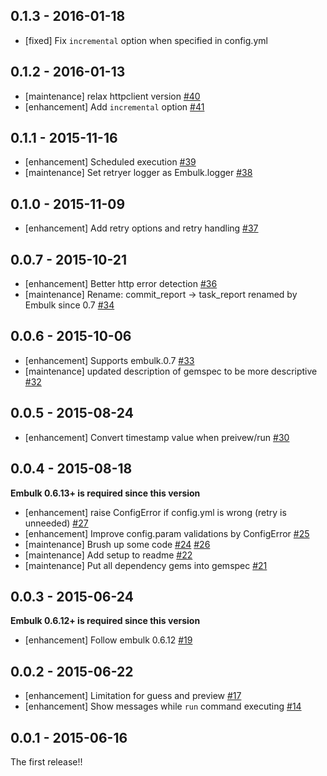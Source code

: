 ## 0.1.3 - 2016-01-18
* [fixed] Fix `incremental` option when specified in config.yml


## 0.1.2 - 2016-01-13
* [maintenance] relax httpclient version [#40](https://github.com/treasure-data/embulk-input-sfdc/pull/40)
* [enhancement] Add `incremental` option [#41](https://github.com/treasure-data/embulk-input-sfdc/pull/41)

## 0.1.1 - 2015-11-16

* [enhancement] Scheduled execution [#39](https://github.com/treasure-data/embulk-input-sfdc/pull/39)
* [maintenance] Set retryer logger as Embulk.logger [#38](https://github.com/treasure-data/embulk-input-sfdc/pull/38)

## 0.1.0 - 2015-11-09

* [enhancement] Add retry options and retry handling [#37](https://github.com/treasure-data/embulk-input-sfdc/pull/37)

## 0.0.7 - 2015-10-21

* [enhancement] Better http error detection [#36](https://github.com/treasure-data/embulk-input-sfdc/pull/36)
* [maintenance] Rename: commit_report -> task_report renamed by Embulk since 0.7 [#34](https://github.com/treasure-data/embulk-input-sfdc/pull/34)

## 0.0.6 - 2015-10-06

* [enhancement] Supports embulk.0.7 [#33](https://github.com/treasure-data/embulk-input-sfdc/pull/33)
* [maintenance] updated description of gemspec to be more descriptive [#32](https://github.com/treasure-data/embulk-input-sfdc/pull/32)

## 0.0.5 - 2015-08-24

* [enhancement] Convert timestamp value when preivew/run [#30](https://github.com/treasure-data/embulk-input-sfdc/pull/30)

## 0.0.4 - 2015-08-18

**Embulk 0.6.13+ is required since this version**

* [enhancement] raise ConfigError if config.yml is wrong (retry is unneeded) [#27](https://github.com/treasure-data/embulk-input-sfdc/pull/27)
* [enhancement] Improve config.param validations by ConfigError [#25](https://github.com/treasure-data/embulk-input-sfdc/pull/25)
* [maintenance] Brush up some code [#24](https://github.com/treasure-data/embulk-input-sfdc/pull/24) [#26](https://github.com/treasure-data/embulk-input-sfdc/pull/26)
* [maintenance] Add setup to readme [#22](https://github.com/treasure-data/embulk-input-sfdc/pull/22)
* [maintenance] Put all dependency gems into gemspec [#21](https://github.com/treasure-data/embulk-input-sfdc/pull/21)

## 0.0.3 - 2015-06-24

**Embulk 0.6.12+ is required since this version**

* [enhancement] Follow embulk 0.6.12 [#19](https://github.com/treasure-data/embulk-input-sfdc/pull/19)

## 0.0.2 - 2015-06-22
* [enhancement] Limitation for guess and preview [#17](https://github.com/treasure-data/embulk-input-sfdc/pull/17)
* [enhancement] Show messages while `run` command executing [#14](https://github.com/treasure-data/embulk-input-sfdc/pull/14)

## 0.0.1 - 2015-06-16

The first release!!
